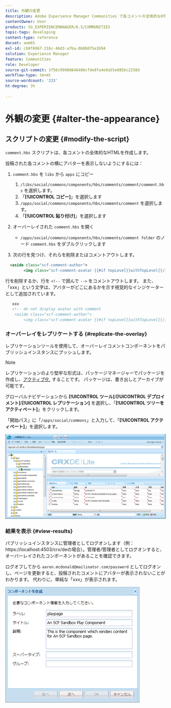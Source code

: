 ```yaml
---
title: 外観の変更
description: Adobe Experience Manager Communities で各コメントの全体的なHTMLを作成する comment.hbs スクリプトの編集方法について説明します。
contentOwner: User
products: SG_EXPERIENCEMANAGER/6.5/COMMUNITIES
topic-tags: developing
content-type: reference
docset: aem65
exl-id: cb8f6967-216c-46d3-a7ba-068b0f5e3b94
solution: Experience Manager
feature: Communities
role: Developer
source-git-commit: 1f56c99980846400cfde8fa4e9a55e885bc2258d
workflow-type: tm+mt
source-wordcount: '233'
ht-degree: 3%

---
```


# 外観の変更 {#alter-the-appearance}

## スクリプトの変更 {#modify-the-script}

`comment.hbs` スクリプトは、各コメントの全体的なHTMLを作成します。

投稿された各コメントの横にアバターを表示しないようにするには：

1. `comment.hbs` を `libs` から `apps` にコピー

   1. `/libs/social/commons/components/hbs/comments/comment/comment.hbs` を選択します。
   1. 「**[!UICONTROL コピー]**」を選択します
   1. `/apps/social/commons/components/hbs/comments/comment` を選択します。
   1. 「**[!UICONTROL 貼り付け]**」を選択します

1. オーバーレイされた `comment.hbs` を開く

   * `/apps/social/commons/components/hbs/comments/comment folder` のノード `comment.hbs` をダブルクリックします

1. 次の行を見つけ、それらを削除またはコメントアウトします。

```xml
  <aside class="scf-comment-author">
        <img class="scf-comment-avatar {{#if topLevel}}withTopLevel{{/if}}" src="{{author.avatarUrl}}"></img>
```

行を削除するか、行を `<!--` で囲んで `-->` をコメントアウトします。 また、「xxx」という文字は、アバターがどこにあるかを示す視覚的なインジケーターとして追加されています。

```xml
   xxx
   <!-- do not display avatar with comment
    <aside class="scf-comment-author">
        <img class="scf-comment-avatar {{#if topLevel}}withTopLevel{{/if}}" src="{{author.avatarUrl}}"></img>
```

### オーバーレイをレプリケートする {#replicate-the-overlay}

レプリケーションツールを使用して、オーバーレイコメントコンポーネントをパブリッシュインスタンスにプッシュします。

>[!NOTE]
>
>レプリケーションのより堅牢な形式は、パッケージマネージャーでパッケージを作成し、[&#x200B; アクティブ化 &#x200B;](/help/sites-administering/package-manager.md#replicating-packages) することです。 パッケージは、書き出しとアーカイブが可能です。

グローバルナビゲーションから **[!UICONTROL ツール]**/**[!UICONTROL デプロイメント]**/**[!UICONTROL レプリケーション]** を選択し、「**[!UICONTROL ツリーをアクティベート]**」をクリックします。

「開始パス」に「`/apps/social/commons`」と入力して、「**[!UICONTROL アクティベート]**」を選択します。

![verify-content-template](assets/verify-content-template.png)

### 結果を表示 {#view-results}

パブリッシュインスタンスに管理者としてログオンします（例：https://localhost:4503/crx/deの場合）。管理者/管理者としてログオンすると、オーバーレイされたコンポーネントがあることを確認できます。

ログオフしてから `aaron.mcdonald@mailinator.com/password` としてログオンし、ページを更新すると、投稿されたコメントにアバターが表示されないことがわかります。 代わりに、単純な「xxx」が表示されます。

![create-template-component](assets/create-template-component.png)
